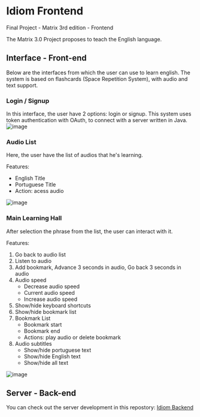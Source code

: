# Idiom Frontend
Final Project - Matrix 3rd edition - Frontend

The Matrix 3.0 Project proposes to teach the English language.

## Interface - Front-end
Below are the interfaces from which the user can use to learn english. The system is based on flashcards (Space Repetition System), with audio and text support. 

### Login / Signup

In this interface, the user have 2 options: login or signup. This system uses token authentication with OAuth, to connect with a server written in Java.
![image](https://user-images.githubusercontent.com/12193814/84189364-8ce10080-aa6b-11ea-8c97-8db4e099cd99.png)


### Audio List

Here, the user have the list of audios that he's learning.

Features: 

* English Title
* Portuguese Title
* Action: acess audio

![image](https://user-images.githubusercontent.com/12193814/84193006-3080df80-aa71-11ea-89ce-d38dd712f164.png)

### Main Learning Hall

After selection the phrase from the list, the user can interact with it. 

Features:

1. Go back to audio list
2. Listen to audio
3. Add bookmark, Advance 3 seconds in audio, Go back 3 seconds in audio
4. Audio speed
    * Decrease audio speed
    * Current audio speed
    * Increase audio speed
5. Show/hide keyboard shortcuts
6. Show/hide bookmark list
7. Bookmark List 
    * Bookmark start
    * Bookmark end
    * Actions: play audio or delete bookmark
8. Audio subtitles
    * Show/hide portuguese text
    * Show/hide English text
    * Show/hide all text 

![image](https://user-images.githubusercontent.com/12193814/84192876-ff081400-aa70-11ea-9af4-0beea01a94ec.png)

## Server - Back-end

You can check out the server development in this repostory: [Idiom Backend](https://github.com/UnicariocaDev/IdiomaBackend)
